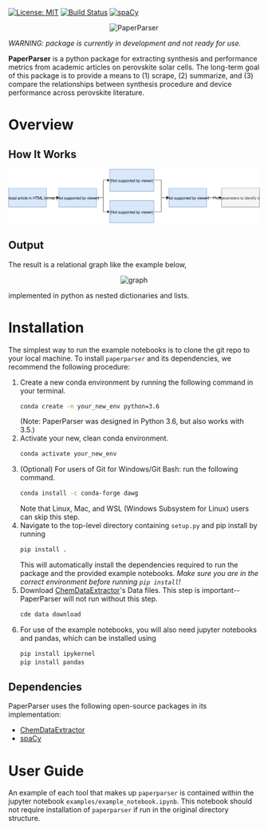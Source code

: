 


<!-- [![forthebadge](https://forthebadge.com/images/badges/fuck-it-ship-it.svg)](https://forthebadge.com) -->

[![License: MIT](https://img.shields.io/badge/license-MIT-green.svg)](https://opensource.org/licenses/MIT)
[![Build Status](https://travis-ci.org/paper-parser/paper-parser.svg?branch=master)](https://travis-ci.org/paper-parser/paper-parser)   [![spaCy](https://img.shields.io/badge/made%20with%20❤%20and-spaCy-09a3d5.svg)](https://spacy.io)

<p align="center"><img src="https://github.com/paper-parser/paper-parser/blob/master/doc/images/logo.png" width="300" alt="PaperParser"></p>


_WARNING: package is currently in development and not ready for use._


**PaperParser** is a python package for extracting synthesis and performance metrics from academic articles on perovskite solar cells. The long-term goal of this package is to provide a means to (1) scrape, (2) summarize, and (3) compare the relationships between synthesis procedure and device performance across perovskite literature.

# Overview

## How It Works

![Flowchart for PaperParser workflow](doc/images/pp_flowchart.svg)

## Output

The result is a relational graph like the example below,

<p align="center"><img src="https://github.com/paper-parser/paper-parser/blob/master/doc/images/output_graph.png" width="750" alt="graph"></p>
<!--     Material (some chemical name)
    |\
    | Performance metrics
    | |\
    | | VOC - # Volts
    | |\
    | | JSC - # Amps
    | |\
    | | PCE - # percent
    | etc.
    |
    Synthesis
    |\
    | step 1 - property
    |  \
    |   other property
    |\
    | step 2 - property
    |  \
    |   property
    |\
    | etc. for other steps...
    |
    step ordering: ['step 1', 'step 2', 'step 3'] -->

implemented in python as nested dictionaries and lists.


# Installation

The simplest way to run the example notebooks is to clone the git repo to your local machine.  To install `paperparser` and its dependencies, we recommend the following procedure:

1. Create a new conda environment by running the following command in your terminal.
    ```bash
    conda create -n your_new_env python=3.6
    ```
    (Note: PaperParser was designed in Python 3.6, but also works with 3.5.)
    <!-- This turns out to be important, because for some reason the verson of pip that comes with the conda installation of python 3.6 does not work with our `setup.py` and `requirements.txt` files. -->
2. Activate your new, clean conda environment.
    ```bash
    conda activate your_new_env
    ```
3. (Optional) For users of Git for Windows/Git Bash: run the following command.
    ```bash
    conda install -c conda-forge dawg
    ```
    Note that Linux, Mac, and WSL (Windows Subsystem for Linux) users can skip this step.
4. Navigate to the top-level directory containing `setup.py` and pip install by running
    ```bash
    pip install .
    ```
    This will automatically install the dependencies required to run the package and the provided example notebooks. _Make sure you are in the correct environment before running `pip install`!_
5. Download [ChemDataExtractor](http://chemdataextractor.org/docs/install)'s Data files. This step is important-- PaperParser will not run without this step.
    ```bash
    cde data download
    ```
6. For use of the example notebooks, you will also need jupyter notebooks and pandas, which can be installed using
    ```bash
    pip install ipykernel
    pip install pandas
    ```
<!--(from setup.py example [here](https://python-packaging.readthedocs.io/en/latest/minimal.html))-->

## Dependencies

PaperParser uses the following open-source packages in its implementation:

* [ChemDataExtractor](https://github.com/mcs07/ChemDataExtractor/)
* [spaCy](https://spacy.io)

# User Guide

An example of each tool that makes up `paperparser` is contained within the jupyter notebook `examples/example_notebook.ipynb`. This notebook should not require installation of `paperparser` if run in the original directory structure.

<!--chc: We spend a lot of time talking about how incomplete our package is, so we don't need to get into those details here.

(Another example notebook titled `examples/example_extracted_info.ipynb` contains information on the use of the high-level wrapper to (almost) all of the tools discussed in `examples/example_notebook.ipynb`. This object implements the output graph displayed at the top of this README, albeit in a much more confusing format because we have not yet figured out how to associate each parsed value with a specific chemical name. As of now each value returned from parsing is simply left in order, so that future development to the module `paperparser.extracted_info` could use associations within the respective parsed sentences (as well as between sentences) and eventually return relational data trees like the dream dispayed above.)-->
